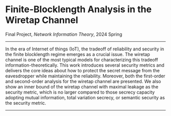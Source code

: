 # Finite-Blocklength Analysis in the Wiretap Channel

Final Project, _Network Information Theory_, 2024 Spring

---

In the era of Internet of things (IoT), the tradeoff of reliability and security in the finite blocklength
regime emerges as a crucial issue. The wiretap channel is one of the most typical models for characterizing
this tradeoff information-theoretically. This work introduces several security metrics and delivers the core
ideas about how to protect the secret message from the eavesdropper while maintaining the reliability.
Moreover, both the first-order and second-order analysis for the wiretap channel are presented.
We also show an inner bound of the wiretap channel with maximal leakage as the security metric, which
is no larger compared to those secrecy capacity adopting mutual information, total variation secrecy, or
semantic security as the security metric.

---

<VFDownload text='Download Paper' href='/assets/projects/WTC-NIT/Finite_blocklength_WTC.pdf' as='Finite_blocklength_WTC.pdf'/>